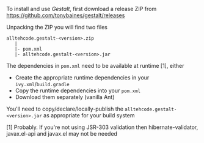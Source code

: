 To install and use *Gestalt*, first download a release ZIP from https://github.com/tonybaines/gestalt/releases

Unpacking the ZIP you will find two files

    alltehcode.gestalt-<version>.zip
       |
       |- pom.xml
       |- alltehcode.gestalt-<version>.jar

The dependencies in ```pom.xml``` need to be available at runtime [1], either

* Create the appropriate runtime dependencies in your ```ivy.xml```/```build.gradle```
* Copy the runtime dependencies into your ```pom.xml```
* Download them separately (vanilla Ant)

You'll need to copy/declare/locally-publish the ```alltehcode.gestalt-<version>.jar``` as appropriate for your
build system

[1] Probably.  If you're not using JSR-303 validation then hibernate-validator, javax.el-api and javax.el
    may not be needed

